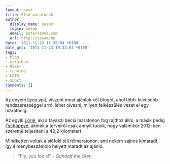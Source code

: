 ```yaml
---
layout: post
title: Első maratonok
author:
  display_name: sesam
  login: sesam
  email: petersz@me.com
  url: http://sesam.hu
date: '2011-11-23 11:32:04 +0100'
date_gmt: '2011-11-23 10:32:04 +0100'
tags:
- blog
- marathon
- Nike+
- running
- LOTR
- Sport
comments: []
---
```


Az enyém [ilyen volt](http://sesam.hu/2011/10/03/budapest-maraton), viszont most ajánlok két blogot, ahol több-kevesebb rendszerességgel arról lehet olvasni, milyen felkészülés vezet el egy maratonig.

Az egyik [Lórié](http://lorimennimaraton.com), aki a tavaszi bécsi maratonon fog rajthoz állni, a másik pedig [Tschöppyé](http://elsomaratonom.blog.hu), akinek a terveiről csak annyit tudok, hogy valamikor 2012-ben szeretné teljesíteni a 42,2 kilométert.

Mindketten voltak a siófoki téli félmaratonon, ami nekem sajnos kimaradt, így élménybeszámoló helyett maradt az ajánló.

> "Fly, you fools!" _\- Gandalf the Grey_
